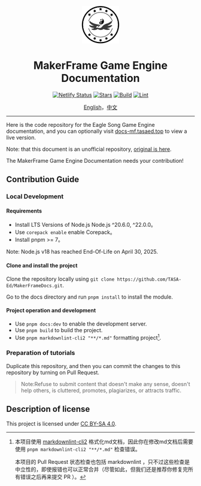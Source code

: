 <p align="center">
    <a href="https://github.com/leamus/MakerFrame" target="_blank" rel="noopener noreferrer">
        <img width="100" src="https://raw.githubusercontent.com/TASA-Ed/MakerFrameDocs/refs/heads/main/docs/src/.vuepress/public/assets/image/logo.png" alt="MakerFrame" />
    </a>
</p>

<h1 align="center"><b>MakerFrame Game Engine Documentation</b></h1>

<p align="center">
<a href="https://app.netlify.com/sites/jovial-sable-a4b76d/deploys"><img alt="Netlify Status" src="https://api.netlify.com/api/v1/badges/75983092-fde6-4c25-8f5f-6e0d7af010fe/deploy-status"/></a>
<a href="https://github.com/TASA-Ed/MakerFrameDocs/stargazers"><img alt="Stars" src="https://img.shields.io/github/stars/TASA-Ed/MakerFrameDocs?color=8ef6e4&style=square"/></a>
<a href="https://github.com/TASA-Ed/MakerFrameDocs/actions/workflows/pr-check.yml"><img alt="Build" src="https://github.com/TASA-Ed/MakerFrameDocs/actions/workflows/pr-check.yml/badge.svg"/></a>
<a href="https://github.com/TASA-Ed/MakerFrameDocs/actions/workflows/pr-lint.yml"><img alt="Lint" src="https://github.com/TASA-Ed/MakerFrameDocs/actions/workflows/pr-lint.yml/badge.svg"/></a>
</p>

<p align="center">
<a href="README.md">English</a>，<a href="README_zh_CN.md">中文</a>
</p>

---

Here is the code repository for the Eagle Song Game Engine documentation, and you can optionally visit [docs-mf.tasaed.top](https://docs-mf.tasaed.top/) to view a live version.

Note: that this document is an unofficial repository, [original is here](https://github.com/leamus/MakerFrame).

The MakerFrame Game Engine Documentation needs your contribution!

## Contribution Guide

### Local Development

#### **Requirements**

- Install LTS Versions of Node.js Node.js ^20.6.0, ^22.0.0。
- Use `corepack enable` enable Corepack。
- Install pnpm >= 7。

Note: Node.js v18 has reached End-Of-Life on April 30, 2025.

#### **Clone and install the project**

Clone the repository locally using `git clone https://github.com/TASA-Ed/MakerFrameDocs.git`.

Go to the docs directory and run `pnpm install` to install the module.

#### **Project operation and development**

- Use `pnpm docs:dev` to enable the development server.
- Use `pnpm build` to build the project.
- Use `pnpm markdownlint-cli2 "**/*.md"` formatting project[^lint].

### Preparation of tutorials

Duplicate this repository, and then you can commit the changes to this repository by turning on Pull Request.

> Note:Refuse to submit content that doesn't make any sense, doesn't help others, is cluttered, promotes, plagiarizes, or attracts traffic.

## Description of license

This project is licensed under [CC BY-SA 4.0](https://creativecommons.org/licenses/by-sa/4.0/).

[^lint]: 本项目使用 [markdownlint-cli2](https://www.npmjs.com/package/markdownlint-cli2) 格式化md文档，因此你在修改md文档后需要使用 `pnpm markdownlint-cli2 "**/*.md"` 检查错误。

    本项目的 Pull Request 状态检查也包括 markdownlint ，只不过这些检查是中立性的，即使报错也可以正常合并（尽管如此，但我们还是推荐你修复完所有错误之后再来提交 PR ）。
